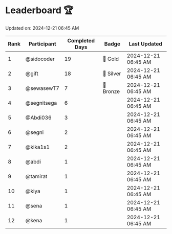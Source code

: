 # Leaderboard 🏆

Updated on: 2024-12-21 06:45 AM

| Rank | Participant       | Completed Days | Badge      | Last Updated         |
|------|-------------------|----------------|------------|----------------------|
| 1    | @sidocoder        | 19             | 🏅 Gold     | 2024-12-21 06:45 AM |
| 2    | @gift             | 18             | 🥈 Silver   | 2024-12-21 06:45 AM |
| 3    | @sewasewT7        | 7              | 🥉 Bronze   | 2024-12-21 06:45 AM |
| 4    | @segnitsega       | 6              |            | 2024-12-21 06:45 AM |
| 5    | @Abdi036          | 3              |            | 2024-12-21 06:45 AM |
| 6    | @segni            | 2              |            | 2024-12-21 06:45 AM |
| 7    | @kika1s1          | 2              |            | 2024-12-21 06:45 AM |
| 8    | @abdi             | 1              |            | 2024-12-21 06:45 AM |
| 9    | @tamirat          | 1              |            | 2024-12-21 06:45 AM |
| 10   | @kiya             | 1              |            | 2024-12-21 06:45 AM |
| 11   | @sena             | 1              |            | 2024-12-21 06:45 AM |
| 12   | @kena             | 1              |            | 2024-12-21 06:45 AM |
